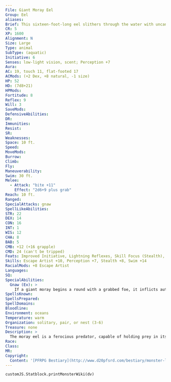 ```yaml
---
File: Giant Moray Eel
Group: Eel
aliases: 
Brief: This sixteen-foot-long eel slithers through the water with uncanny grace, mouth open to display large teeth and a second set of jaws.
CR: 5
XP: 1600
Alignment: N
Size: Large
Type: animal
SubType: (aquatic)
Initiative: 6
Senses: low-light vision, scent; Perception +7
Aura: 
AC: 19, touch 11, flat-footed 17
ACMods: (+2 Dex, +8 natural, -1 size)
HP: 52
HD: (7d8+21)
HPMods: 
Fortitude: 8
Reflex: 9
Will: 3
SaveMods: 
DefensiveAbilities: 
DR: 
Immunities: 
Resist: 
SR: 
Weaknesses: 
Space: 10 ft.
Speed: 
MoveMods: 
Burrow: 
Climb: 
Fly: 
Maneuverability: 
Swim: 30 ft.
Melee: 
  - Attack: "bite +11"
    Effect: "2d6+9 plus grab"
Reach: 10 ft.
Ranged: 
SpecialAttacks: gnaw
SpellLikeAbilities: 
STR: 22
DEX: 14
CON: 16
INT: 1
WIS: 12
CHA: 8
BAB: 5
CMB: +12 (+16 grapple)
CMD: 24 (can't be tripped)
Feats: Improved Initiative, Lightning Reflexes, Skill Focus (Stealth), Weapon Focus (bite)
Skills: Escape Artist +10, Perception +7, Stealth +8, Swim +14
RacialMods: +8 Escape Artist
Languages: 
SQ: 
SpecialAbilities:
  Gnaw (Ex): >
    If a giant moray begins a round with a grabbed foe, it inflicts automatic bite damage (2d6+9 points of damage). A giant moray eel possesses a second set of jaws in its throat that aid in swallowing-it can make a second bite attack (+11 attack, 1d6+3) against a foe it has already grabbed.
SpellsKnown: 
SpellsPrepared: 
SpellDomains: 
Bloodline: 
Environment: oceans
Temperature: warm
Organization: solitary, pair, or nest (3-6)
Treasure: none
Description: >
  The moray eel is a ferocious predator, capable of holding prey in its primary jaws while a smaller set of jaws inside its throat chews away bite-sized portions. Moray Eel Animal Companion Starting Statistics: Size Medium; AC +5 natural armor; Speed swim 30 ft.; Attack bite (1d8); Ability Scores Str 14, Dex 16, Con 12, Int 1, Wis 12, Cha 8; Special Qualities low-light vision, grab. 7th-Level Advancement: Size Large; AC +3 natural armor; Attack bite (2d6); Ability Scores Str +8, Dex -2, Con +4; Special Qualities gnaw.
Race: 
Class: 
MR: 
Copyright:
  Content: '[PFRPG Bestiary](http://www.d20pfsrd.com/bestiary/monster-listings/animals/aquatic/eel/giant-moray-eel)'
---
```

```dataviewjs
customJS.Statblock.printMonsterWiki(dv)
```
